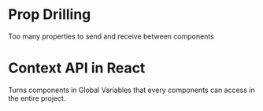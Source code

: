 # Prop Drilling
Too many properties to send and receive between components

# Context API in React
Turns components in Global Variables that every components can access in the entire project.